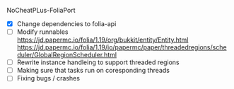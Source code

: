 NoCheatPLus-FoliaPort

- [x] Change dependencies to folia-api
- [ ] Modify runnables 
https://jd.papermc.io/folia/1.19/org/bukkit/entity/Entity.html
https://jd.papermc.io/folia/1.19/io/papermc/paper/threadedregions/scheduler/GlobalRegionScheduler.html
- [ ] Rewrite instance handleing to support threaded regions
- [ ] Making sure that tasks run on coresponding threads
- [ ] Fixing bugs / crashes
